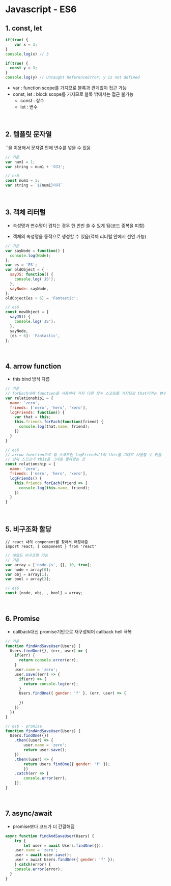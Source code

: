 # Javascript - ES6

## 1. const, let

```javascript
if(true) {
	var x = 3;
}
console.log(x) // 3

if(true) {
  const y = 3;
}
console.log(y) // Uncaught ReferenceError: y is not defined
```

- var : function scope를 가지므로 블록과 관계없이 접근 가능
- const, let : block scope를 가지므로 블록 밖에서는 접근 불가능
  - const : 상수
  - let : 변수

<br/>

## 2. 템플릿 문자열

``을 이용해서 문자열 안에 변수를 넣을 수 있음

```javascript
// 기존
var num1 = 1;
var string = num1 + '이다';

// es6
const num1 = 1;
var string = `${num1}이다`
```

<br/>

## 3. 객체 리터럴

- 속성명과 변수명이 겹치는 경우 한 번만 쓸 수 있게 됨(코드 중복을 피함)

- 객체의 속성명을 동적으로 생성할 수 있음(객체 리터럴 안에서 선언 가능)

```javascript
// 기존
var sayNode = function() {
  console.log(Node);
};
var es = 'ES';
var oldObject = {
  sayJS: function() {
    console.log('JS');
  },
  sayNode: sayNode,
};
oldObject[es + 6] = 'Fantastic';

// es6
const newObject = {
  sayJS() {
    console.log('JS');
  },
  sayNode,
  [es + 6]: 'Fantastic',
};
```

<br/>

## 4. arrow function

- this bind 방식 다름

```javascript
// 기존
// forEach내에 function을 사용하여 각자 다른 함수 스코프를 가지므로 that이라는 변수를 이용해서 간접 접근
var relationship1 = {
  name: 'zero',
  friends: ['nero', 'hero', 'xero'],
  logFriends: function() {
    var that = this;
    this.friends.forEach(function(friend) {
      console.log(that.name, friend);
    })
  }
}

// es6
// arrow function으로 밖 스코프인 logFriends()의 this를 그대로 사용할 수 있음
// 상위 스코프의 this를 그대로 물려받는 것
const relationship = {
  name: 'zero',
  friends: ['nero', 'hero', 'xero'],
  logFriends() {
    this.friends.forEach(friend => {
      console.log(this.name, friend);
    })
  }
}
```

<br/>

## 5. 비구조화 할당

```react
// react 내의 component를 찾아서 매칭해줌
import react, { component } from 'react'
```

```javascript
// 배열도 비구조화 가능
// 기존
var array = ['node.js', {}, 10, true];
var node = array[0];
var obj = array[1];
var bool = array[3];

// es6
const [node, obj, , bool] = array;
```

<br/>

## 6. Promise

- callback대신 promise기반으로 재구성되어 callback hell 극복

```javascript
// 기존
function findAndSaveUser(Users) {
  Users.findOne({}, (err, user) => {
    if(err) {
      return console.error(err);
    }
    user.name = 'zero';
    user.save((err) => {
      if(err) => {
        return console.log(err);
      }
      Users.findOne({ gender: 'f' }, (err, user) => {
        
      })
    })
  })
}

// es6 - promise
function findAndSaveUser(Users) {
  Users.findOne({})
  	.then((user) => {
    	user.name = 'zero';
    	return user.save();
  	})
  	.then((user) => {
    	return Users.findOne({ gender: 'f' });
 		})
  	.catch(err => {
    	console.error(err);
  	});
}
```

<br/>

## 7. async/await

- promise보다 코드가 더 간결해짐

```javascript
async function findAndSaveUser(Users) {
	try {
		let user = await Users.findOne({});
    user.name = 'zero';
    user = await user.save();
    user = awiat Users.findOne({ gender: 'f' });
	} catch(error) {
    console.error(error);
  }
}
```

